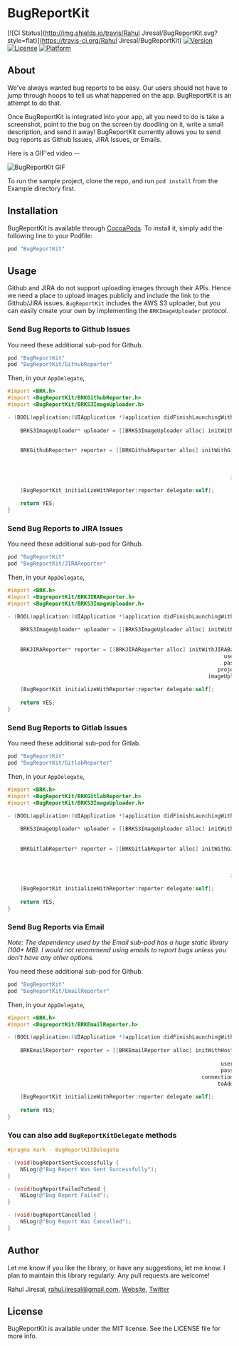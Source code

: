 # BugReportKit

[![CI Status](http://img.shields.io/travis/Rahul Jiresal/BugReportKit.svg?style=flat)](https://travis-ci.org/Rahul Jiresal/BugReportKit)
[![Version](https://img.shields.io/cocoapods/v/BugReportKit.svg?style=flat)](http://cocoapods.org/pods/BugReportKit)
[![License](https://img.shields.io/cocoapods/l/BugReportKit.svg?style=flat)](http://cocoapods.org/pods/BugReportKit)
[![Platform](https://img.shields.io/cocoapods/p/BugReportKit.svg?style=flat)](http://cocoapods.org/pods/BugReportKit)

## About

We've always wanted bug reports to be easy. Our users should not have to jump through hoops to tell us what happened on the app. BugReportKit is an attempt to do that.

Once BugReportKit is integrated into your app, all you need to do is take a screenshot, point to the bug on the screen by doodling on it, write a small description, and send it away! BugReportKit currently allows you to send bug reports as Github Issues, JIRA Issues, or Emails.

Here is a GIF'ed video --

![BugReportKit GIF](https://cloud.githubusercontent.com/assets/216346/9147661/06328b94-3d1f-11e5-829f-bbda3ceb9856.gif)

To run the sample project, clone the repo, and run `pod install` from the Example directory first.


## Installation

BugReportKit is available through [CocoaPods](http://cocoapods.org). To install it, simply add the following line to your Podfile:

```ruby
pod "BugReportKit"
```

## Usage

Github and JIRA do not support uploading images through their APIs. Hence we need a place to upload images publicly and include the link to the Github/JIRA issues. `BugReportKit` includes the AWS S3 uploader, but you can easily create your own by implementing the `BRKImageUploader` protocol.

### Send Bug Reports to Github Issues

You need these additional sub-pod for Github.
```ruby
pod "BugReportKit"
pod "BugReportKit/GithubReporter"
```
Then, in your `AppDelegate`, 
```objective-c
#import <BRK.h>
#import <BugReportKit/BRKGithubReporter.h>
#import <BugReportKit/BRKS3ImageUploader.h>
```
```objective-c
- (BOOL)application:(UIApplication *)application didFinishLaunchingWithOptions:(NSDictionary *)launchOptions {
    
    BRKS3ImageUploader* uploader = [[BRKS3ImageUploader alloc] initWithS3AccessKey:S3_ACCESSKEY
                                                                         secretKey:S3_SECRETKEY
                                                                        bucketName:S3_BUCKET];
    BRKGithubReporter* reporter = [[BRKGithubReporter alloc] initWithGithubUsername:GITHUB_USERNAME
                                                                           password:GITHUB_PASSWORD
                                                                         repository:GITHUB_REPO
                                                                              owner:GITHUB_OWNER
                                                                      imageUploader:uploader];
    
    [BugReportKit initializeWithReporter:reporter delegate:self];
    
    return YES;
}
```

### Send Bug Reports to JIRA Issues

You need these additional sub-pod for Github.
```ruby
pod "BugReportKit"
pod "BugReportKit/JIRAReporter"
```
Then, in your `AppDelegate`, 
```objective-c
#import <BRK.h>
#import <BugreportKit/BRKJIRAReporter.h>
#import <BugReportKit/BRKS3ImageUploader.h>
```
```objective-c
- (BOOL)application:(UIApplication *)application didFinishLaunchingWithOptions:(NSDictionary *)launchOptions {
    
    BRKS3ImageUploader* uploader = [[BRKS3ImageUploader alloc] initWithS3AccessKey:S3_ACCESSKEY
                                                                         secretKey:S3_SECRETKEY
                                                                        bucketName:S3_BUCKET];
    BRKJIRAReporter* reporter = [[BRKJIRAReporter alloc] initWithJIRABaseURL:JIRA_URL
                                                                    username:JIRA_USERNAME
                                                                    password:JIRA_PASSWORD
                                                                  projectKey:JIRA_PROJECTKEY
                                                               imageUploader:uploader];
    
    [BugReportKit initializeWithReporter:reporter delegate:self];
    
    return YES;
}
```

### Send Bug Reports to Gitlab Issues

You need these additional sub-pod for Gitlab.
```ruby
pod "BugReportKit"
pod "BugReportKit/GitlabReporter"
```
Then, in your `AppDelegate`, 
```objective-c
#import <BRK.h>
#import <BugReportKit/BRKGitlabReporter.h>
#import <BugReportKit/BRKS3ImageUploader.h>
```
```objective-c
- (BOOL)application:(UIApplication *)application didFinishLaunchingWithOptions:(NSDictionary *)launchOptions {
    
    BRKS3ImageUploader* uploader = [[BRKS3ImageUploader alloc] initWithS3AccessKey:S3_ACCESSKEY
                                                                         secretKey:S3_SECRETKEY
                                                                        bucketName:S3_BUCKET];
    BRKGitlabReporter* reporter = [[BRKGitlabReporter alloc] initWithGitlabUsername:GITLAB_USERNAME
                                                                           password:GITLAB_PASSWORD
                                                                         repository:GITLAB_REPO
                                                                              owner:GITLAB_OWNER
                                                                      imageUploader:uploader];
    
    [BugReportKit initializeWithReporter:reporter delegate:self];
    
    return YES;
}
```


### Send Bug Reports via Email

*Note: The dependency used by the Email sub-pod has a huge static library (100+ MB). I would not recommend using emails to report bugs unless you don't have any other options.*

You need these additional sub-pod for Github.
```ruby
pod "BugReportKit"
pod "BugReportKit/EmailReporter"
```
Then, in your `AppDelegate`, 
```objective-c
#import <BRK.h>
#import <BugreportKit/BRKEmailReporter.h>
```
```objective-c
- (BOOL)application:(UIApplication *)application didFinishLaunchingWithOptions:(NSDictionary *)launchOptions {
    
    BRKEmailReporter* reporter = [[BRKEmailReporter alloc] initWithHostname:EMAIL_HOSTNAME
                                                                       port:EMAIL_HOSTPORT
                                                                   username:EMAIL_USERNAME
                                                                   password:EMAIL_PASSWORD
                                                             connectionType:BRKEmailConnectionTypeClear
                                                                  toAddress:EMAIL_TO];
    
    [BugReportKit initializeWithReporter:reporter delegate:self];
    
    return YES;
}
```

### You can also add `BugReportKitDelegate` methods

```objective-c
#pragma mark - BugReportKitDelegate

- (void)bugReportSentSuccessfully {
    NSLog(@"Bug Report Was Sent Successfully");
}

- (void)bugReportFailedToSend {
    NSLog(@"Bug Report Failed");
}

- (void)bugReportCancelled {
    NSLog(@"Bug Report Was Cancelled");
}

```


## Author

Let me know if you like the library, or have any suggestions, let me know. I plan to maintain this library regularly. Any pull requests are welcome!

Rahul Jiresal, rahul.jiresal@gmail.com, [Website](http://www.rahuljiresal.com), [Twitter](https://www.twitter.com/rahuljiresal)

## License

BugReportKit is available under the MIT license. See the LICENSE file for more info.
